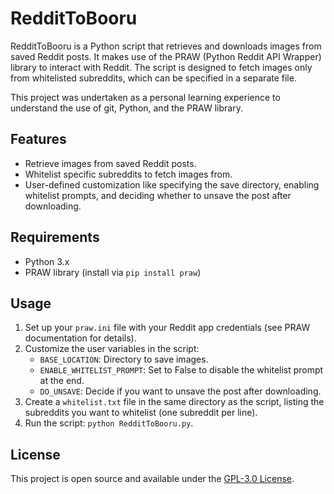 
# RedditToBooru

RedditToBooru is a Python script that retrieves and downloads images from saved Reddit posts. It makes use of the PRAW (Python Reddit API Wrapper) library to interact with Reddit. The script is designed to fetch images only from whitelisted subreddits, which can be specified in a separate file.

This project was undertaken as a personal learning experience to understand the use of git, Python, and the PRAW library.

## Features

- Retrieve images from saved Reddit posts.
- Whitelist specific subreddits to fetch images from.
- User-defined customization like specifying the save directory, enabling whitelist prompts, and deciding whether to unsave the post after downloading.

## Requirements

- Python 3.x
- PRAW library (install via `pip install praw`)

## Usage

1. Set up your `praw.ini` file with your Reddit app credentials (see PRAW documentation for details).
2. Customize the user variables in the script:
   - `BASE_LOCATION`: Directory to save images.
   - `ENABLE_WHITELIST_PROMPT`: Set to False to disable the whitelist prompt at the end.
   - `DO_UNSAVE`: Decide if you want to unsave the post after downloading.
3. Create a `whitelist.txt` file in the same directory as the script, listing the subreddits you want to whitelist (one subreddit per line).
4. Run the script: `python RedditToBooru.py`.

## License

This project is open source and available under the [GPL-3.0 License](LICENSE).
